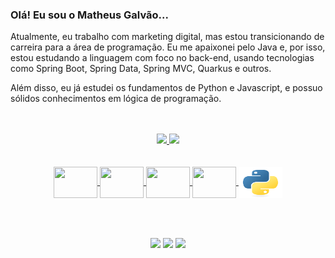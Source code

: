 ### Olá! Eu sou o Matheus Galvão...

Atualmente, eu trabalho com marketing digital, mas estou transicionando de carreira para a área de programação. Eu me apaixonei pelo Java e, por isso, estou estudando a linguagem com foco no back-end, usando tecnologias como Spring Boot, Spring Data, Spring MVC, Quarkus e outros.

Além disso, eu já estudei os fundamentos de Python e Javascript, e possuo sólidos conhecimentos em lógica de programação.
<br>
<br>
<br>
<div align="center">
  <a href="https://www.linkedin.com/in/devmatheusgalvao">
  <img height="180em" src="https://github-readme-stats.vercel.app/api?username=devmatheusgalvao&show_icons=true&theme=onedark&include_all_commits=true&count_private=true"/>
  <img height="180em" src="https://github-readme-stats.vercel.app/api/top-langs/?username=devmatheusgalvao&layout=compact&langs_count=7&theme=onedark"/>
</div>
<br>
<div style="display: inline_block" align="center"><br>
  <img align="center" height="50" width="70" src="https://cdn.jsdelivr.net/gh/devicons/devicon/icons/java/java-original.svg">
  <img align="center" height="50" width="70" src="https://cdn.jsdelivr.net/gh/devicons/devicon/icons/spring/spring-original.svg">
  <img align="center" height="50" width="70" src="https://cdn.jsdelivr.net/gh/devicons/devicon/icons/c/c-original.svg">
  <img align="center" height="50" width="70" src="https://cdn.jsdelivr.net/gh/devicons/devicon/icons/javascript/javascript-plain.svg">
  <img align="center" height="50" width="70" src="https://raw.githubusercontent.com/devicons/devicon/master/icons/python/python-original.svg">
</div>
<br>
  
##
  
<br> 
<div align="center">
  <a href="https://instagram.com/mthsgalvao" target="_blank"><img src="https://img.shields.io/badge/-Instagram-%23E4405F?style=for-the-badge&logo=instagram&logoColor=white" target="_blank"></a>
  <a href="https://www.linkedin.com/in/devmatheusgalvao" target="_blank"><img src="https://img.shields.io/badge/-LinkedIn-%230077B5?style=for-the-badge&logo=linkedin&logoColor=white" target="_blank"></a> 
  <a href = "mailto:matheus.galvao.dev@gmail.com"><img src="https://img.shields.io/badge/-Gmail-%23333?style=for-the-badge&logo=gmail&logoColor=white" target="_blank"></a>
</div>
